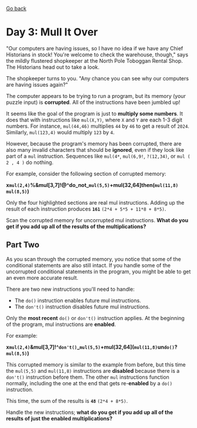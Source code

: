 [Go back](..%2FReadme.md)
# Day 3: Mull It Over
"Our computers are having issues, so I have no idea if we have any Chief Historians in stock! You're welcome to check 
the warehouse, though," says the mildly flustered shopkeeper at the North Pole Toboggan Rental Shop. 
The Historians head out to take a look.

The shopkeeper turns to you. "Any chance you can see why our computers are having issues again?"

The computer appears to be trying to run a program, but its memory (your puzzle input) is **corrupted**. 
All of the instructions have been jumbled up!

It seems like the goal of the program is just to **multiply some numbers**. It does that with instructions like 
`mul(X,Y)`, where `X` and `Y` are each 1-3 digit numbers. For instance, `mul(44,46)` multiplies `44` by `46` to 
get a result of `2024`. Similarly, `mul(123,4)` would multiply `123` by `4`.

However, because the program's memory has been corrupted, there are also many invalid characters that
should be **ignored**, even if they look like part of a `mul` instruction. 
Sequences like `mul(4*`, `mul(6,9!`, `?(12,34)`, or `mul ( 2 , 4 )` do nothing.

For example, consider the following section of corrupted memory:

**x`mul(2,4)`%&mul[3,7]!@^do_not_`mul(5,5)`+mul(32,64]then(`mul(11,8)` `mul(8,5)`)**

Only the four highlighted sections are real mul instructions. Adding up the result of 
each instruction produces **`161`** `(2*4 + 5*5 + 11*8 + 8*5)`.

Scan the corrupted memory for uncorrupted mul instructions. 
**What do you get if you add up all of the results of the multiplications?**

## Part Two
As you scan through the corrupted memory, you notice that some of the conditional statements are also still intact. 
If you handle some of the uncorrupted conditional statements in the program, you might be able to get an even 
more accurate result.

There are two new instructions you'll need to handle:
- The `do()` instruction enables future mul instructions.
- The `don't()` instruction disables future mul instructions.

Only the **most recent** `do()` or `don't()` instruction applies. At the beginning of the program, 
mul instructions are **enabled**.

For example:

**x`mul(2,4)`&mul[3,7]!^`don't()`_`mul(5,5)`+mul(32,64](`mul(11,8)`un`do()`?`mul(8,5)`)**

This corrupted memory is similar to the example from before, but this time the `mul(5,5)` and `mul(11,8)` instructions
are **disabled** because there is a `don't()` instruction before them. The other `mul` instructions function 
normally, including the one at the end that gets re-**enabled** by a `do()` instruction.

This time, the sum of the results is **`48`** `(2*4 + 8*5)`.

Handle the new instructions; **what do you get if you add up all of the results of just the enabled multiplications?**
